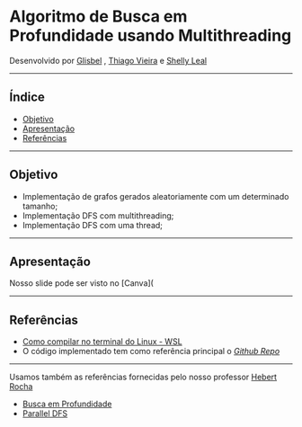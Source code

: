 
# Algoritmo de Busca em Profundidade usando Multithreading

Desenvolvido por [Glisbel](https://github.com/glisbel?tab=repositories) , [Thiago Vieira](https://github.com/MustPlay) e [Shelly Leal](https://github.com/ShellyLeal05)

---

## Índice

- [Objetivo](#Objetivo)
- [Apresentação](#Apresentação)
- [Referências](#Referências)

---  

## Objetivo 

- Implementação de grafos gerados aleatoriamente com um determinado tamanho;
- Implementação DFS com multithreading;
- Implementação DFS com uma thread;

----

## Apresentação 

Nosso slide pode ser visto no [Canva](

---

## Referências

- [Como compilar no terminal do Linux - WSL](https://ling123labs.com/posts/WSL-files-in-Windows-and-vice-versa/)
- O código implementado tem como referência principal o [_Github Repo_](https://github.com/ed-henrique/dfs-multithreading)

----

Usamos também as referências fornecidas pelo nosso professor [Hebert Rocha](https://github.com/hbgit)

- [Busca em Profundidade](https://www.ime.usp.br/~pf/algoritmos_para_grafos/aulas/dfs.html)
- [Parallel DFS](https://www.daniweb.com/programming/software-development/threads/456242/parallel-dfs)
